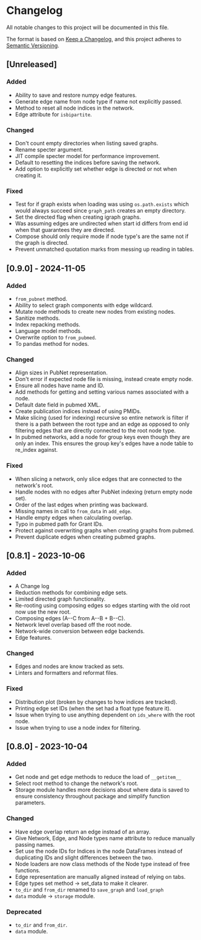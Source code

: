 # Changelog

All notable changes to this project will be documented in this file.

The format is based on [Keep a Changelog](https://keepachangelog.com/en/1.0.0/),
and this project adheres to [Semantic Versioning](https://semver.org/spec/v2.0.0.html).

## [Unreleased]

### Added

- Ability to save and restore numpy edge features.
- Generate edge name from node type if name not explicitly passed.
- Method to reset all node indices in the network.
- Edge attribute for `isbipartite`.

### Changed

- Don't count empty directories when listing saved graphs.
- Rename specter argument.
- JIT compile specter model for performance improvement.
- Default to resetting the indices before saving the network.
- Add option to explicitly set whether edge is directed or not when creating it.

### Fixed

- Test for if graph exists when loading was using `os.path.exists` which would always succeed since `graph_path` creates an empty directory.
- Set the directed flag when creating igraph graphs.
- Was assuming edges are undirected when start id differs from end id when that guarantees they are directed.
- Compose should only require mode if node type's are the same not if the graph is directed.
- Prevent unmatched quotation marks from messing up reading in tables.

## [0.9.0] - 2024-11-05

### Added

- `from_pubnet` method.
- Ability to select graph components with edge wildcard.
- Mutate node methods to create new nodes from existing nodes.
- Sanitize methods.
- Index repacking methods.
- Language model methods.
- Overwrite option to `from_pubmed`.
- To pandas method for nodes.

### Changed

- Align sizes in PubNet representation.
- Don't error if expected node file is missing, instead create empty node.
- Ensure all nodes have name and ID.
- Add methods for getting and setting various names associated with a node.
- Default date field in pubmed XML.
- Create publication indices instead of using PMIDs.
- Make slicing (used for indexing) recursive so entire network is filter if there is a path between the root type and an edge as opposed to only filtering edges that are directly connected to the root node type.
- In pubmed networks, add a node for group keys even though they are only an index. This ensures the group key's edges have a node table to re_index against.

### Fixed

- When slicing a network, only slice edges that are connected to the network's root.
- Handle nodes with no edges after PubNet indexing (return empty node set).
- Order of the last edges when printing was backward.
- Missing names in call to `from_data` in `add_edge`.
- Handle empty edges when calculating overlap.
- Typo in pubmed path for Grant IDs.
- Protect against overwriting graphs when creating graphs from pubmed.
- Prevent duplicate edges when creating pubmed graphs.

## [0.8.1] - 2023-10-06

### Added

- A Change log
- Reduction methods for combining edge sets.
- Limited directed graph functionality.
- Re-rooting using composing edges so edges starting with the old root now use the new root.
- Composing edges (A--C from A--B + B--C).
- Network level overlap based off the root node.
- Network-wide conversion between edge backends.
- Edge features.

### Changed

- Edges and nodes are know tracked as sets.
- Linters and formatters and reformat files.

### Fixed

- Distribution plot (broken by changes to how indices are tracked).
- Printing edge set IDs (when the set had a float type feature it).
- Issue when trying to use anything dependent on `ids_where` with the root
node.
- Issue when trying to use a node index for filtering.

## [0.8.0] - 2023-10-04

### Added

- Get node and get edge methods to reduce the load of `__getitem__`
- Select root method to change the network's root.
- Storage module handles more decisions about where data is saved to ensure consistency throughout package and simplify function parameters.

### Changed

- Have edge overlap return an edge instead of an array.
- Give Network, Edge, and Node types name attribute to reduce manually passing names.
- Set use the node IDs for Indices in the node DataFrames instead of duplicating IDs and slight differences between the two.
- Node loaders are now class methods of the Node type instead of free functions.
- Edge representation are manually aligned instead of relying on tabs.
- Edge types set method -> set_data to make it clearer.
- `to_dir` and `from_dir` renamed to `save_graph` and `load_graph`
- `data` module -> `storage` module.

### Deprecated

- `to_dir` and `from_dir`.
- `data` module.
